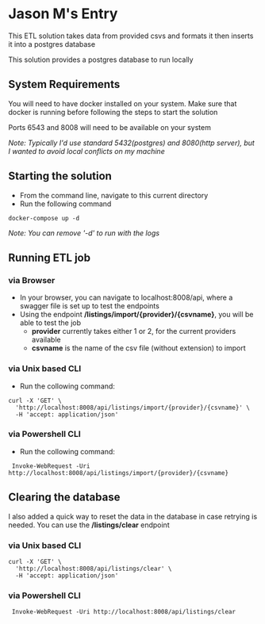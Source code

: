 # Jason M's Entry
This ETL solution takes data from provided csvs and formats it then inserts it into a postgres database

This solution provides a postgres database to run locally
## System Requirements
You will need to have docker installed on your system. Make sure that docker is running before following the steps to start the solution

Ports 6543 and 8008 will need to be available on your system

*Note: Typically I'd use standard 5432(postgres) and 8080(http server), but I wanted to avoid local conflicts on my machine*


## Starting the solution
* From the command line, navigate to this current directory
* Run the following command
```
docker-compose up -d
```
*Note: You can remove '-d' to run with the logs*

## Running ETL job 
### via Browser
* In your browser, you can navigate to localhost:8008/api, where a swagger file is set up to test the endpoints
* Using the endpoint **/listings/import/{provider}/{csvname}**, you will be able to test the job
    * **provider** currently takes either 1 or 2, for the current providers available
    * **csvname** is the name of the csv file (without extension) to import

### via Unix based CLI
* Run the collowing command:
```
curl -X 'GET' \
  'http://localhost:8008/api/listings/import/{provider}/{csvname}' \
  -H 'accept: application/json'
```
### via Powershell CLI
* Run the collowing command:
```
 Invoke-WebRequest -Uri http://localhost:8008/api/listings/import/{provider}/{csvname}
```

## Clearing the database
I also added a quick way to reset the data in the database in case retrying is needed. You can use the **/listings/clear** endpoint

### via Unix based CLI
```
curl -X 'GET' \
  'http://localhost:8008/api/listings/clear' \
  -H 'accept: application/json'
```
### via Powershell CLI
```
 Invoke-WebRequest -Uri http://localhost:8008/api/listings/clear
```